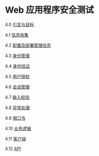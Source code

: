 # Web 应用程序安全测试

4.0 [引言与目标](00-引言与目标/README.md)

4.1 [信息收集](01-信息收集/README.md)

4.2 [配置及部署管理信息](02-配置及部署管理信息/README.md)

4.3 [身份管理](03-身份管理/README.md)

4.4 [身份验证](04-身份验证/README.md)

4.5 [用户授权](05-用户授权/README.md)

4.6 [会话管理](06-会话管理/README.md)

4.7 [输入校验](07-输入校验/README.md)

4.8 [异常处理](08-异常处理/README.md)

4.9 [弱口令](09-弱口令/README.md)

4.10 [业务逻辑](10-业务逻辑/README.md)

4.11 [客户端](11-客户端/README.md)

4.12 [API](12-API/README.md)
